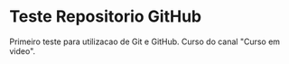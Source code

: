 # Teste Repositorio GitHub
 Primeiro teste para utilizacao de Git e GitHub.
 Curso do canal "Curso em video".
